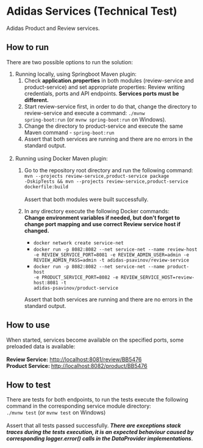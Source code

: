 # Adidas Services (Technical Test)
Adidas Product and Review services.

## How to run
There are two possible options to run the solution:
1) Running locally, using Springboot Maven plugin:
	1) Check <b>application.properties</b> in both modules (review-service and product-service) and set 
	appropriate properties: Review writing credentials, ports and API endpoints. <b>Services ports must be different.</b>
	2) Start review-service first, in order to do that, change the directory to review-service and execute 
	a command: <code>./mvnw spring-boot:run</code> (or <code>mvnw spring-boot:run</code> on Windows).
	3) Change the directory to product-service and execute the same Maven command - <code>spring-boot:run</code>
	4) Assert that both services are running and there are no errors in the standard output.<br><br>
2) Running using Docker Maven plugin:
	1) Go to the repository root directory and run the following command:<br>
	<code>mvn --projects review-service,product-service package -DskipTests && mvn --projects review-service,product-service dockerfile:build</code><br><br>
	Assert that both modules were built successfully.
	2) In any directory execute the following Docker commands:<br><b>Change environment variables if needed, but don't forget to change port mapping and use correct Review service host if changed.</b>

		* <code>docker network create service-net</code>
		* <code>docker run -p 8082:8082
		--net service-net
		--name review-host
		-e REVIEW_SERVICE_PORT=8081
		-e REVIEW_ADMIN_USER=admin
		-e REVIEW_ADMIN_PASS=admin
		-t adidas-psavinov/review-service</code>
		* <code>docker run -p 8082:8082
		--net service-net
		--name product-host
		-e PRODUCT_SERVICE_PORT=8082
		-e REVIEW_SERVICE_HOST=review-host:8081
		-t adidas-psavinov/product-service</code>
		
		Assert that both services are running and there are no errors in the standard output.
		
## How to use
When started, services become available on the specified ports, some preloaded data is available:<br><br>
<b>Review Service:</b> <a href="http://localhost:8081/review/BB5476">http://localhost:8081/review/BB5476</a><br>
<b>Product Service: </b> <a href="http://localhost:8082/product/BB5476">http://localhost:8082/product/BB5476</a>
	
## How to test
There are tests for both endpoints, to run the tests execute the following command in the corresponding service module directory:<br>
<code>./mvnw test</code> (or <code>mvnw test</code> on Windows)<br><br>
Assert that all tests passed successfully. <b><i>There are exceptions stack traces during the tests execution, it is an expected 
behaviour caused by corresponding logger.error() calls in the DataProvider implementations</i></b>.
		
	

	

